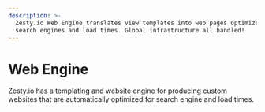 ```yaml
---
description: >-
  Zesty.io Web Engine translates view templates into web pages optimized for
  search engines and load times. Global infrastructure all handled!
---
```


# Web Engine

Zesty.io has a templating and website engine for producing custom websites that are automatically optimized for search engine and load times.



